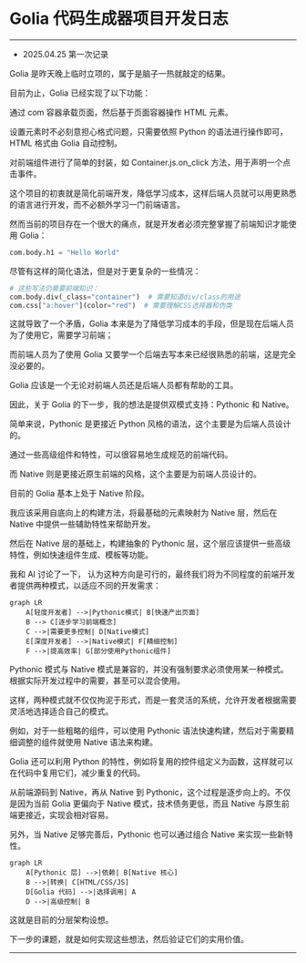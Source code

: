 # Golia 代码生成器项目开发日志

---

- 2025.04.25 第一次记录

Golia 是昨天晚上临时立项的，属于是脑子一热就敲定的结果。

目前为止，Golia 已经实现了以下功能：

通过 com 容器承载页面，然后基于页面容器操作 HTML 元素。

设置元素时不必刻意担心格式问题，只需要依照 Python 的语法进行操作即可，HTML 格式由 Golia 自动控制。

对前端组件进行了简单的封装，如 Container.js.on_click 方法，用于声明一个点击事件。

这个项目的初衷就是简化前端开发，降低学习成本，这样后端人员就可以用更熟悉的语言进行开发，而不必额外学习一门前端语言。

然而当前的项目存在一个很大的痛点，就是开发者必须完整掌握了前端知识才能使用 Golia：

```python
com.body.h1 = "Hello World"
```

尽管有这样的简化语法，但是对于更复杂的一些情况：

```python
# 这些写法仍需要前端知识：
com.body.div(_class="container")  # 需要知道div/class的用途
com.css["a:hover"](color="red")  # 需要理解CSS选择器和伪类
```

这就导致了一个矛盾，Golia 本来是为了降低学习成本的手段，但是现在后端人员为了使用它，需要学习前端；

而前端人员为了使用 Golia 又要学一个后端去写本来已经很熟悉的前端，这是完全没必要的。

Golia 应该是一个无论对前端人员还是后端人员都有帮助的工具。

因此，关于 Golia 的下一步，我的想法是提供双模式支持：Pythonic 和 Native。

简单来说，Pythonic 是更接近 Python 风格的语法，这个主要是为后端人员设计的。

通过一些高级组件和特性，可以很容易地生成规范的前端代码。

而 Native 则是更接近原生前端的风格，这个主要是为前端人员设计的。

目前的 Golia 基本上处于 Native 阶段。

我应该采用自底向上的构建方法，将最基础的元素映射为 Native 层，然后在 Native 中提供一些辅助特性来帮助开发。

然后在 Native 层的基础上，构建抽象的 Pythonic 层，这个层应该提供一些高级特性，例如快速组件生成、模板等功能。

我和 AI 讨论了一下， 认为这种方向是可行的，最终我们将为不同程度的前端开发者提供两种模式，以适应不同的开发需求：

```mermaid
graph LR
    A[轻度开发者] -->|Pythonic模式| B[快速产出页面]
    B --> C[逐步学习前端概念]
    C -->|需要更多控制| D[Native模式]
    E[深度开发者] -->|Native模式| F[精细控制]
    F -->|提高效率| G[部分使用Pythonic组件]
```

Pythonic 模式与 Native 模式是兼容的，并没有强制要求必须使用某一种模式。 根据实际开发过程中的需要，甚至可以混合使用。

这样，两种模式就不仅仅拘泥于形式，而是一套灵活的系统，允许开发者根据需要灵活地选择适合自己的模式。

例如，对于一些粗略的组件，可以使用 Pythonic 语法快速构建，然后对于需要精细调整的组件就使用 Native 语法来构建。

Golia 还可以利用 Python 的特性，例如将复用的控件组定义为函数，这样就可以在代码中复用它们，减少重复的代码。

从前端源码到 Native，再从 Native 到 Pythonic，这个过程是逐步向上的。不仅是因为当前 Golia 更偏向于 Native 模式，技术债务更低，而且 Native 与原生前端更接近，实现会相对容易。

另外，当 Native 足够完善后，Pythonic 也可以通过组合 Native 来实现一些新特性。

```mermaid
graph LR
    A[Pythonic 层] -->|依赖| B[Native 核心]
    B -->|转换| C[HTML/CSS/JS]
    D[Golia 代码] -->|选择调用| A
    D -->|高级控制| B
```

这就是目前的分层架构设想。

下一步的课题，就是如何实现这些想法，然后验证它们的实用价值。

---
